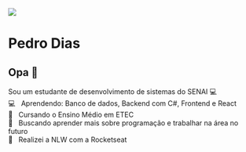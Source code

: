 <img width="auto" src="https://github.com/tgmarinho/tgmarinho/blob/master/banner.png">


# Pedro Dias

## Opa 👋
Sou um estudante de desenvolvimento de sistemas do SENAI :computer:
 <br/> :computer: &nbsp; Aprendendo: Banco de dados, Backend com C#, Frontend e React
 <br/> 💬  &nbsp; Cursando o Ensino Médio em ETEC
 <br/> 💬  &nbsp; Buscando aprender mais sobre programação e trabalhar na área no futuro
 <br/> 💬  &nbsp; Realizei a NLW com a Rocketseat
